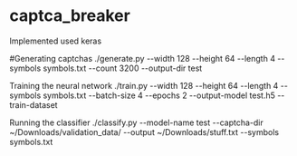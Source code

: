 # captca_breaker

Implemented used keras

#Generating captchas
./generate.py --width 128 --height 64 --length 4 --symbols symbols.txt --count 3200 --output-dir test


Training the neural network
./train.py --width 128 --height 64 --length 4 --symbols symbols.txt --batch-size 4 --epochs 2 --output-model test.h5 --train-dataset 

Running the classifier
./classify.py  --model-name test --captcha-dir ~/Downloads/validation_data/ --output ~/Downloads/stuff.txt --symbols symbols.txt
